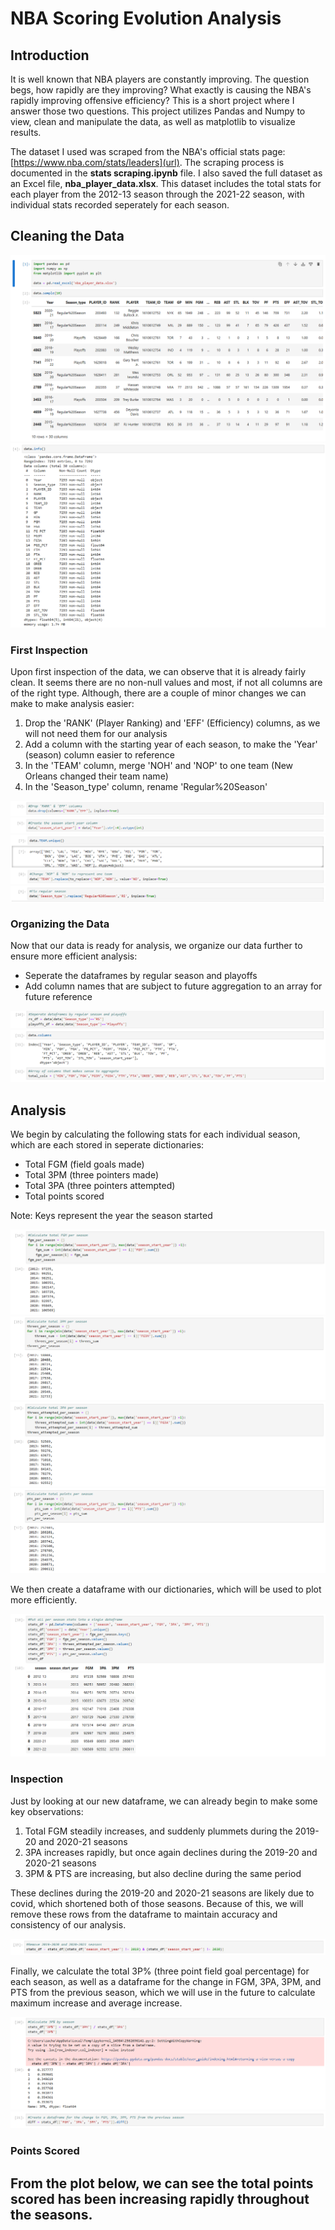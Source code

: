 # NBA Scoring Evolution Analysis
## Introduction
It is well known that NBA players are constantly improving. The question begs, how rapidly are they improving? What exactly is causing the NBA's rapidly improving offensive efficiency?
This is a short project where I answer those two questions. This project utilizes Pandas and Numpy to view, clean and manipulate the data, as well as matplotlib to visualize results.  

The dataset I used was scraped from the NBA's official stats page: [https://www.nba.com/stats/leaders](url). The scraping process is documented in the **stats scraping.ipynb** file.
I also saved the full dataset as an Excel file, **nba_player_data.xlsx**. 
This dataset includes the total stats for each player from the 2012-13 season through the 2021-22 season, with individual stats recorded seperately for each season.

## Cleaning the Data
![](images/capture1.PNG)
![](images/capture2.PNG)
### First Inspection
Upon first inspection of the data, we can observe that it is already fairly clean. 
It seems there are no non-null values and most, if not all columns are of the right type.
Although, there are a couple of minor changes we can make to make analysis easier:  
1. Drop the 'RANK' (Player Ranking) and 'EFF' (Efficiency) columns, as we will not need them for our analysis
2. Add a column with the starting year of each season, to make the 'Year' (season) column easier to reference
3. In the 'TEAM' column, merge 'NOH' and 'NOP' to one team (New Orleans changed their team name)
4. In the 'Season_type' column, rename 'Regular%20Season'         

![](images/capture3.PNG)
![](images/capture4.PNG)
![](images/capture5.PNG)
![](images/capture6.PNG)

### Organizing the Data
Now that our data is ready for analysis, we organize our data further to ensure more efficient analysis:
- Seperate the dataframes by regular season and playoffs
- Add column names that are subject to future aggregation to an array for future reference

![](images/capture7.PNG)
![](images/capture8.PNG)

## Analysis
We begin by calculating the following stats for each individual season, which are each stored in seperate dictionaries:
- Total FGM (field goals made)
- Total 3PM (three pointers made)
- Total 3PA (three pointers attempted)
- Total points scored

Note: Keys represent the year the season started

![](images/capture9.PNG)
![](images/capture10.PNG)
![](images/capture11.PNG)
![](images/capture12.PNG)

We then create a dataframe with our dictionaries, which will be used to plot more efficiently.

![](images/capture13.PNG)

### Inspection
Just by looking at our new dataframe, we can already begin to make some key observations:
1. Total FGM steadily increases, and suddenly plummets during the 2019-20 and 2020-21 seasons
2. 3PA increases rapidly, but once again declines during the 2019-20 and 2020-21 seasons
3. 3PM & PTS are increasing, but also decline during the same period

These declines during the 2019-20 and 2020-21 seasons are likely due to covid, which shortened both of those seasons.
Because of this, we will remove these rows from the dataframe to maintain accuracy and consistency of our analysis.

![](images/capture14.PNG)

Finally, we calculate the total 3P% (three point field goal percentage) for each season, as well as a dataframe for the change
in FGM, 3PA, 3PM, and PTS from the previous season, which we will use in the future to calculate maximum increase and average increase.

![](images/capture15.PNG)
![](images/capture16.PNG)

### Points Scored
From the plot below, we can see the total points scored has been increasing rapidly throughout the seasons.
-
